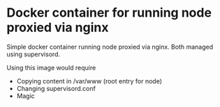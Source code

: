 # Docker container for running node proxied via nginx

Simple docker container running node proxied via nginx. Both managed using supervisord.

Using this image would require
  - Copying content in /var/www (root entry for node)
  - Changing supervisord.conf
  - Magic

